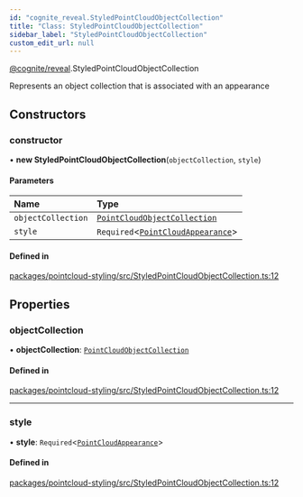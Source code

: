 ```yaml
---
id: "cognite_reveal.StyledPointCloudObjectCollection"
title: "Class: StyledPointCloudObjectCollection"
sidebar_label: "StyledPointCloudObjectCollection"
custom_edit_url: null
---
```


[@cognite/reveal](../modules/cognite_reveal.md).StyledPointCloudObjectCollection

Represents an object collection that is associated with an appearance

## Constructors

### constructor

• **new StyledPointCloudObjectCollection**(`objectCollection`, `style`)

#### Parameters

| Name | Type |
| :------ | :------ |
| `objectCollection` | [`PointCloudObjectCollection`](cognite_reveal.PointCloudObjectCollection.md) |
| `style` | `Required`<[`PointCloudAppearance`](../modules/cognite_reveal.md#pointcloudappearance)\> |

#### Defined in

[packages/pointcloud-styling/src/StyledPointCloudObjectCollection.ts:12](https://github.com/cognitedata/reveal/blob/09f51630/viewer/packages/pointcloud-styling/src/StyledPointCloudObjectCollection.ts#L12)

## Properties

### objectCollection

• **objectCollection**: [`PointCloudObjectCollection`](cognite_reveal.PointCloudObjectCollection.md)

#### Defined in

[packages/pointcloud-styling/src/StyledPointCloudObjectCollection.ts:12](https://github.com/cognitedata/reveal/blob/09f51630/viewer/packages/pointcloud-styling/src/StyledPointCloudObjectCollection.ts#L12)

___

### style

• **style**: `Required`<[`PointCloudAppearance`](../modules/cognite_reveal.md#pointcloudappearance)\>

#### Defined in

[packages/pointcloud-styling/src/StyledPointCloudObjectCollection.ts:12](https://github.com/cognitedata/reveal/blob/09f51630/viewer/packages/pointcloud-styling/src/StyledPointCloudObjectCollection.ts#L12)
